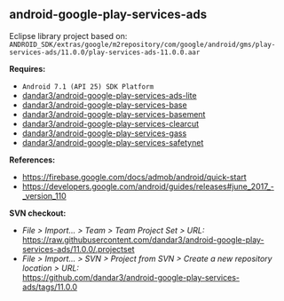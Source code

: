 ## android-google-play-services-ads

Eclipse library project based on:<br/>
`ANDROID_SDK/extras/google/m2repository/com/google/android/gms/play-services-ads/11.0.0/play-services-ads-11.0.0.aar`

**Requires:**
- `Android 7.1 (API 25) SDK Platform`
- [dandar3/android-google-play-services-ads-lite](https://github.com/dandar3/android-google-play-services-ads-lite/tree/11.0.0)
- [dandar3/android-google-play-services-base](https://github.com/dandar3/android-google-play-services-base/tree/11.0.0)
- [dandar3/android-google-play-services-basement](https://github.com/dandar3/android-google-play-services-basement/tree/11.0.0)
- [dandar3/android-google-play-services-clearcut](https://github.com/dandar3/android-google-play-services-clearcut/tree/11.0.0)
- [dandar3/android-google-play-services-gass](https://github.com/dandar3/android-google-play-services-gass/tree/11.0.0)
- [dandar3/android-google-play-services-safetynet](https://github.com/dandar3/android-google-play-services-safetynet/tree/11.0.0)

**References:**
- https://firebase.google.com/docs/admob/android/quick-start
- https://developers.google.com/android/guides/releases#june_2017_-_version_110

**SVN checkout:**
- _File > Import... > Team > Team Project Set > URL:_<br/>
  https://raw.githubusercontent.com/dandar3/android-google-play-services-ads/11.0.0/.projectset
- _File > Import... > SVN > Project from SVN > Create a new repository location > URL:_<br/> 
  https://github.com/dandar3/android-google-play-services-ads/tags/11.0.0